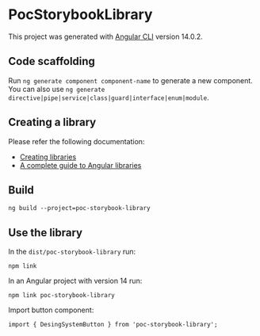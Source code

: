 # PocStorybookLibrary

This project was generated with [Angular CLI](https://github.com/angular/angular-cli) version 14.0.2.

## Code scaffolding

Run `ng generate component component-name` to generate a new component. You can also use `ng generate directive|pipe|service|class|guard|interface|enum|module`.

## Creating a library
Please refer the following documentation:

- [Creating libraries](https://angular.io/guide/creating-libraries#creating-libraries)
- [A complete guide to Angular libraries](https://www.willtaylor.blog/complete-guide-to-angular-libraries/)

## Build

```
ng build --project=poc-storybook-library
```

## Use the library

In the `dist/poc-storybook-library` run:
```
npm link
```

In an Angular project with version 14 run:
```
npm link poc-storybook-library
```

Import button component:
```
import { DesingSystemButton } from 'poc-storybook-library';
```



